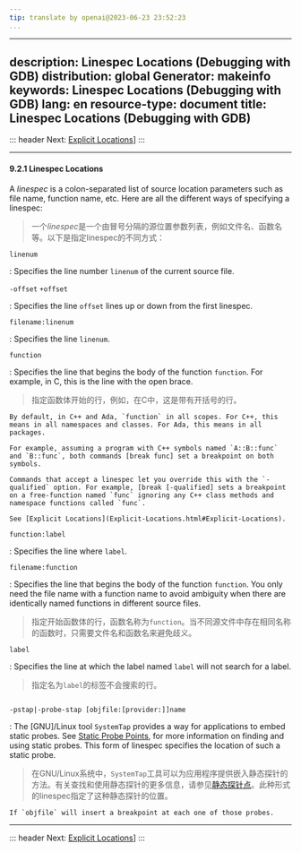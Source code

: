 ```yaml
---
tip: translate by openai@2023-06-23 23:52:23
...
```

---
description: Linespec Locations (Debugging with GDB)
distribution: global
Generator: makeinfo
keywords: Linespec Locations (Debugging with GDB)
lang: en
resource-type: document
title: Linespec Locations (Debugging with GDB)
---
::: header
Next: [Explicit Locations](Explicit-Locations.html#Explicit-Locations)]
:::

---

#### 9.2.1 Linespec Locations


A *linespec* is a colon-separated list of source location parameters such as file name, function name, etc. Here are all the different ways of specifying a linespec:

> 一个*linespec*是一个由冒号分隔的源位置参数列表，例如文件名、函数名等。以下是指定linespec的不同方式：

`linenum`

:   Specifies the line number `linenum` of the current source file.

`-offset`
`+offset`

:   Specifies the line `offset` lines up or down from the first linespec.

`filename:linenum`

:   Specifies the line `linenum`.

`function`


:   Specifies the line that begins the body of the function `function`. For example, in C, this is the line with the open brace.

> 指定函数体开始的行，例如，在C中，这是带有开括号的行。

```
By default, in C++ and Ada, `function` in all scopes. For C++, this means in all namespaces and classes. For Ada, this means in all packages.

For example, assuming a program with C++ symbols named `A::B::func` and `B::func`, both commands [break func] set a breakpoint on both symbols.

Commands that accept a linespec let you override this with the `-qualified` option. For example, [break [-qualified] sets a breakpoint on a free-function named `func` ignoring any C++ class methods and namespace functions called `func`.

See [Explicit Locations](Explicit-Locations.html#Explicit-Locations).
```

`function:label`

:   Specifies the line where `label`.

`filename:function`


:   Specifies the line that begins the body of the function `function`. You only need the file name with a function name to avoid ambiguity when there are identically named functions in different source files.

> 指定开始函数体的行，函数名称为`function`。当不同源文件中存在相同名称的函数时，只需要文件名和函数名来避免歧义。

`label`


:   Specifies the line at which the label named `label` will not search for a label.

> 指定名为`label`的标签不会搜索的行。

```

```

`-pstap|-probe-stap [objfile:[provider:]]name`


:   The [GNU]/Linux tool `SystemTap` provides a way for applications to embed static probes. See [Static Probe Points](Static-Probe-Points.html#Static-Probe-Points), for more information on finding and using static probes. This form of linespec specifies the location of such a static probe.

> 在GNU/Linux系统中，`SystemTap`工具可以为应用程序提供嵌入静态探针的方法。有关查找和使用静态探针的更多信息，请参见[静态探针点](Static-Probe-Points.html#Static-Probe-Points)。此种形式的linespec指定了这种静态探针的位置。

```
If `objfile` will insert a breakpoint at each one of those probes.
```

---

::: header
Next: [Explicit Locations](Explicit-Locations.html#Explicit-Locations)]
:::
